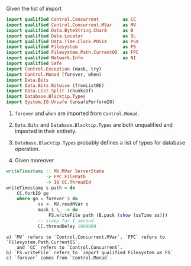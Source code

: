 Given the list of import
```haskell
import qualified Control.Concurrent         as CC 
import qualified Control.Concurrent.MVar    as MV 
import qualified Data.ByteString.Char8      as B  
import qualified Data.Locator               as DL 
import qualified Data.Time.Clock.POSIX      as PSX
import qualified Filesystem                 as FS 
import qualified Filesystem.Path.CurrentOS  as FPC
import qualified Network.Info               as NI 
import qualified Safe                        
import Control.Exception (mask, try)         
import Control.Monad (forever, when)         
import Data.Bits                             
import Data.Bits.Bitwise (fromListBE)        
import Data.List.Split (chunksOf)            
import Database.Blacktip.Types               
import System.IO.Unsafe (unsafePerformIO)    
```

1. `forever` and `when` are imported from `Control.Monad`.

2. `Data.Bits` and `Database.Blacktip.Types` are both unqualified and imported in their entirety.

3. `Database.Blacktip.Types` probably defines a list of types for database operation.

4. Given moreover
```haskell
writeTimestamp :: MV.MVar ServerState
               -> FPC.FilePath
               -> IO CC.ThreadId
writeTimestamp s path = do
    CC.forkIO go
    where go = forever $ do
            ss <- MV.readMVar s
            mask $ \_ -> do
                FS.writeFile path (B.pack (show (ssTime ss)))
            -- sleep for 1 second
            CC.threadDelay 1000000
```
    a) `MV` refers to `Control.Concurrent.MVar`, `FPC` refers to `Filesystem.Path.CurrentOS`,
        and `CC` refers to `Control.Concurrent`.
    b) `FS.writeFile` refers to `import qualified Filesystem as FS`
    c) `forever` comes from `Control.Monad`.
